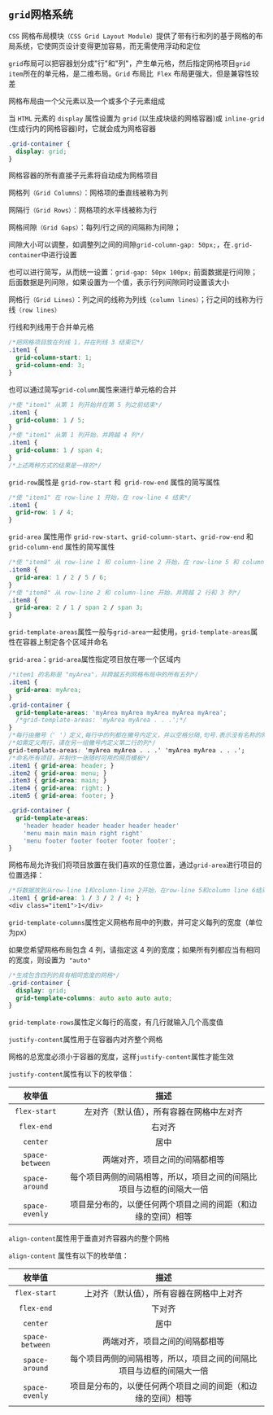 ## `grid`网格系统

`CSS` 网格布局模块`（CSS Grid Layout Module）`提供了带有行和列的基于网格的布局系统，它使网页设计变得更加容易，而无需使用浮动和定位

`grid`布局可以把容器划分成"行"和"列"，产生单元格，然后指定网格项目`grid item`所在的单元格，是二维布局。`Grid` 布局比` Flex` 布局更强大，但是兼容性较差

网格布局由一个父元素以及一个或多个子元素组成

当 `HTML` 元素的 `display` 属性设置为 `grid` (以生成块级的网格容器)或 `inline-grid` (生成行内的网格容器)时，它就会成为网格容器

```css
.grid-container {
  display: grid;
}
```

网格容器的所有直接子元素将自动成为网格项目

网格列`（Grid Columns）`：网格项的垂直线被称为列

网隔行`（Grid Rows）`：网格项的水平线被称为行

网格间隙`（Grid Gaps）`：每列/行之间的间隔称为间隙；

间隙大小可以调整，如调整列之间的间隙`grid-column-gap: 50px;`，在`.grid-container`中进行设置

也可以进行简写，从而统一设置：`grid-gap: 50px 100px;`   前面数据是行间隙；后面数据是列间隙，如果设置为一个值，表示行列间隙同时设置该大小

网格行`（Grid Lines）`：列之间的线称为列线`（column lines）`；行之间的线称为行线`（row lines）`

行线和列线用于合并单元格

```css
/*把网格项目放在列线 1，并在列线 3 结束它*/
.item1 {
  grid-column-start: 1;
  grid-column-end: 3;
}
```

也可以通过简写`grid-column`属性来进行单元格的合并

```css
/*使 "item1" 从第 1 列开始并在第 5 列之前结束*/
.item1 {
  grid-column: 1 / 5;
}
/*使 "item1" 从第 1 列开始，并跨越 4 列*/
.item1 {
  grid-column: 1 / span 4;
}
/*上述两种方式的结果是一样的*/
```

`grid-row`属性是 `grid-row-start` 和` grid-row-end` 属性的简写属性

```css
/*使 "item1" 在 row-line 1 开始，在 row-line 4 结束*/
.item1 {
  grid-row: 1 / 4;
}
```

`grid-area` 属性用作 `grid-row-start`、`grid-column-start`、`grid-row-end` 和 `grid-column-end` 属性的简写属性

```css
/*使 "item8" 从 row-line 1 和 column-line 2 开始，在 row-line 5 和 column line 6 结束*/
.item8 {
  grid-area: 1 / 2 / 5 / 6;
}
/*使 "item8" 从 row-line 2 和 column-line 开始，并跨越 2 行和 3 列*/
.item8 {
  grid-area: 2 / 1 / span 2 / span 3;
}
```

`grid-template-areas`属性一般与`grid-area`一起使用，`grid-template-areas`属性在容器上制定各个区域并命名

`grid-area`：`grid-area`属性指定项目放在哪一个区域内

```css
/*item1 的名称是 "myArea"，并跨越五列网格布局中的所有五列*/
.item1 {
  grid-area: myArea;
}
.grid-container {
  grid-template-areas: 'myArea myArea myArea myArea myArea';
  /*grid-template-areas: 'myArea myArea . . .';*/
}
/*每行由撇号（' '）定义,每行中的列都在撇号内定义，并以空格分隔,句号.表示没有名称的网格项目*/
/*如需定义两行，请在另一组撇号内定义第二行的列*/
grid-template-areas: 'myArea myArea . . .' 'myArea myArea . . .';
/*命名所有项目，并制作一张随时可用的网页模板*/
.item1 { grid-area: header; }
.item2 { grid-area: menu; }
.item3 { grid-area: main; }
.item4 { grid-area: right; }
.item5 { grid-area: footer; }

.grid-container {
  grid-template-areas:
    'header header header header header header'
    'menu main main main right right'
    'menu footer footer footer footer footer';
} 
```

网格布局允许我们将项目放置在我们喜欢的任意位置，通过`grid-area`进行项目的位置选择：

```css
/*将数据放到从row-line 1和column-line 2开始，在row-line 5和column line 6结束这一个位置*/
.item1 { grid-area: 1 / 3 / 2 / 4; }  
<div class="item1">1</div>
```

`grid-template-columns`属性定义网格布局中的列数，并可定义每列的宽度（单位为px）

如果您希望网格布局包含 4 列，请指定这 4 列的宽度；如果所有列都应当有相同的宽度，则设置为` "auto"`

```css
/*生成包含四列的具有相同宽度的网格*/
.grid-container {
  display: grid;
  grid-template-columns: auto auto auto auto;
}
```

`grid-template-rows`属性定义每行的高度，有几行就输入几个高度值

`justify-content`属性用于在容器内对齐整个网格

网格的总宽度必须小于容器的宽度，这样` justify-content `属性才能生效

` justify-content `属性有以下的枚举值：

|     枚举值      |                             描述                             |
| :-------------: | :----------------------------------------------------------: |
|  `flex-start`   |           左对齐（默认值），所有容器在网格中左对齐           |
|   `flex-end`    |                            右对齐                            |
|    `center`     |                             居中                             |
| `space-between` |                两端对齐，项目之间的间隔都相等                |
| `space-around`  | 每个项目两侧的间隔相等，所以，项目之间的间隔比项目与边框的间隔大一倍 |
| `space-evenly`  | 项目是分布的，以便任何两个项目之间的间距（和边缘的空间）相等 |

`align-content`属性用于垂直对齐容器内的整个网格

`align-content` 属性有以下的枚举值：

|     枚举值      |                             描述                             |
| :-------------: | :----------------------------------------------------------: |
|  `flex-start`   |           上对齐（默认值），所有容器在网格中上对齐           |
|   `flex-end`    |                            下对齐                            |
|    `center`     |                             居中                             |
| `space-between` |                两端对齐，项目之间的间隔都相等                |
| `space-around`  | 每个项目两侧的间隔相等，所以，项目之间的间隔比项目与边框的间隔大一倍 |
| `space-evenly`  | 项目是分布的，以便任何两个项目之间的间距（和边缘的空间）相等 |

